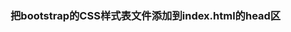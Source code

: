 

### 把bootstrap的CSS样式表文件添加到index.html的head区

<!-- index.html -->
<link rel="stylesheet" href="https://unpkg.com/bootstrap@3.3.7/dist/css/bootstrap.min.css">